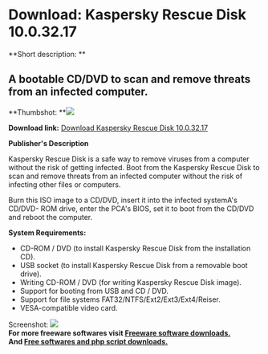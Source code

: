 # Download: Kaspersky Rescue Disk 10.0.32.17

**Short description: **

## A bootable CD/DVD to scan and remove threats from an infected computer.

  
**Thumbshot: **![](http://www.freewarefiles.com/screenshot/kasperskyrescuedisk_md.jpg)   
  
**Download link:** [Download Kaspersky Rescue Disk 10.0.32.17](http://freesoftwares.boysofts.com/Kaspersky-Rescue-Disk_program_56725.html)  
  

**Publisher's Description**  
  

Kaspersky Rescue Disk is a safe way to remove viruses from a computer without
the risk of getting infected. Boot from the Kaspersky Rescue Disk to scan and
remove threats from an infected computer without the risk of infecting other
files or computers.

Burn this ISO image to a CD/DVD, insert it into the infected systemA's CD/DVD-
ROM drive, enter the PCA's BIOS, set it to boot from the CD/DVD and reboot the
computer.

**System Requirements:**

  * CD-ROM / DVD (to install Kaspersky Rescue Disk from the installation CD). 
  * USB socket (to install Kaspersky Rescue Disk from a removable boot drive). 
  * Writing CD-ROM / DVD (for writing Kaspersky Rescue Disk image). 
  * Support for booting from USB and CD / DVD. 
  * Support for file systems FAT32/NTFS/Ext2/Ext3/Ext4/Reiser. 
  * VESA-compatible video card. 

  
  
Screenshot:
![](http://www.freewarefiles.com/screenshot/kasperskyrescuedisk.jpg)  
**For more freeware softwares visit [Freeware software downloads.](http://freesoftwares.boysofts.com/)**   
**And [Free softwares and php script downloads.](http://www.boysofts.com/)**

